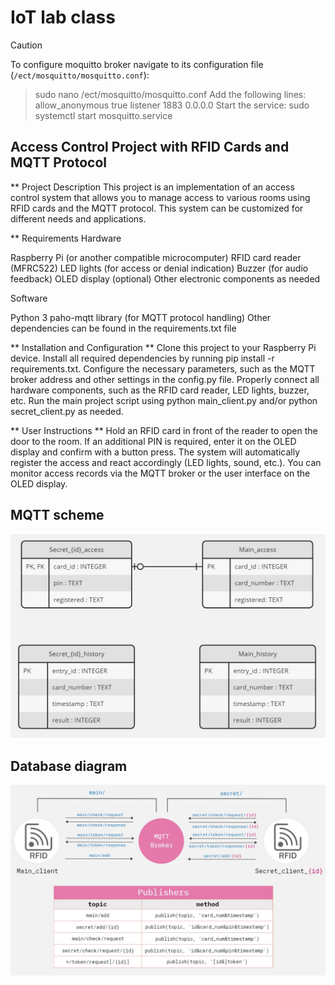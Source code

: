 # IoT lab class

> [!CAUTION]
> To configure moquitto broker navigate to its configuration file (`/ect/mosquitto/mosquitto.conf`):
> >  sudo nano /ect/mosquitto/mosquitto.conf
> Add the following lines:
> >  allow_anonymous true
> >  listener 1883 0.0.0.0
> Start the service:
> >  sudo systemctl start mosquitto.service

## Access Control Project with RFID Cards and MQTT Protocol
** Project Description
This project is an implementation of an access control system that allows you to manage access to various rooms using RFID cards and the MQTT protocol. This system can be customized for different needs and applications.

** Requirements
Hardware

Raspberry Pi (or another compatible microcomputer)
RFID card reader (MFRC522)
LED lights (for access or denial indication)
Buzzer (for audio feedback)
OLED display (optional)
Other electronic components as needed

Software

Python 3
paho-mqtt library (for MQTT protocol handling)
Other dependencies can be found in the requirements.txt file


** Installation and Configuration
**
Clone this project to your Raspberry Pi device.
Install all required dependencies by running pip install -r requirements.txt.
Configure the necessary parameters, such as the MQTT broker address and other settings in the config.py file.
Properly connect all hardware components, such as the RFID card reader, LED lights, buzzer, etc.
Run the main project script using python main_client.py and/or python secret_client.py as needed.


** User Instructions
**
Hold an RFID card in front of the reader to open the door to the room.
If an additional PIN is required, enter it on the OLED display and confirm with a button press.
The system will automatically register the access and react accordingly (LED lights, sound, etc.).
You can monitor access records via the MQTT broker or the user interface on the OLED display.

## MQTT scheme
<p float='center'>
  <img src='images/erd.jpg'>
</p>

## Database diagram
<p float='center'>
  <img src='images/mqtt_scheme.jpg'>
</p>
